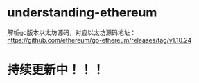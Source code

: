 
# understanding-ethereum
解析go版本以太坊源码，对应以太坊源码地址：https://github.com/ethereum/go-ethereum/releases/tag/v1.10.24

# 持续更新中！！！
